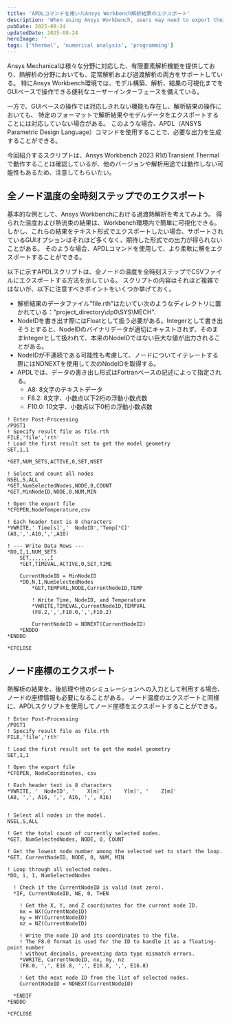 ```yaml
---
title: 'APDLコマンドを用いたAnsys Workbench解析結果のエクスポート'
description: 'When using Ansys Workbench, users may need to export their solutions in a specific format for post-processing or further analysis. This article provides some examples of how to generate customized output for transient thermal analysis using APDL commands.'
pubDate: 2025-08-24
updatedDate: 2025-08-24
heroImage: ''
tags: ['thermal', 'numerical analysis', 'programming']
---
```


Ansys Mechanicalは様々な分野に対応した、有限要素解析機能を提供しており、熱解析の分野においても、定常解析および過渡解析の両方をサポートしている。
特にAnsys Workbench環境では、モデル構築、解析、結果の可視化までをGUIベースで操作できる便利なユーザーインターフェースを備えている。

一方で、GUIベースの操作では対応しきれない機能も存在し、解析結果の操作においても、
特定のフォーマットで解析結果やモデルデータをエクスポートすることには対応していない場合がある。
このような場合、APDL（ANSYS Parametric Design Language）コマンドを使用することで、必要な出力を生成することができる。

今回紹介するスクリプトは、Ansys Workbench 2023 R1のTransient Thermalで動作することは確認しているが、他のバージョンや解析用途では動作しない可能性もあるため、注意してもらいたい。

## 全ノード温度の全時刻ステップでのエクスポート

基本的な例として、Ansys Workbenchにおける過渡熱解析を考えてみよう。
得られた温度および熱流束の結果は、Workbench環境内で簡単に可視化できる。
しかし、これらの結果をテキスト形式でエクスポートしたい場合、サポートされているGUIオプションはそれほど多くなく、期待した形式での出力が得られないことがある。
そのような場合、APDLコマンドを使用して、より柔軟に解をエクスポートすることができる。

以下に示すAPDLスクリプトは、全ノードの温度を全時刻ステップでCSVファイルにエクスポートする方法を示している。
スクリプトの内容はそれほど複雑ではないが、以下に注意すべきポイントをいくつか挙げておく。

- 解析結果のデータファイル"file.rth"はたいてい次のようなディレクトリに置かれている："project_directory\dp0\SYS\MECH".
- NodeIDを書き出す際にはFloatとして扱う必要がある。Integerとして書き出そうとすると、NodeIDのバイナリデータが適切にキャストされず、そのままIntegerとして扱われて、本来のNodeIDではない巨大な値が出力されることがある。
- NodeIDが不連続である可能性も考慮して、ノードについてイテレートする際にはNDNEXTを使用して次のNodeIDを取得する。
- APDLでは、データの書き出し形式はFortranベースの記述によって指定される。
  - A8: 8文字のテキストデータ
  - F8.2: 8文字、小数点以下2桁の浮動小数点数
  - F10.0: 10文字、小数点以下0桁の浮動小数点数

```apdl
! Enter Post-Processing
/POST1
! Specify result file as file.rth
FILE,'file','rth'
! Load the first result set to get the model geometry
SET,1,1

*GET,NUM_SETS,ACTIVE,0,SET,NSET

! Select and count all nodes
NSEL,S,ALL
*GET,NumSelectedNodes,NODE,0,COUNT
*GET,MinNodeID,NODE,0,NUM,MIN

! Open the export file
*CFOPEN,NodeTemperature,csv

! Each header text is 8 characters
*VWRITE,' Time[s]','  NodeID','Temp[°C]'
(A8,',',A10,',',A10)

! --- Write Data Rows ---
*DO,I,1,NUM_SETS
    SET,,,,,,,I
    *GET,TIMEVAL,ACTIVE,0,SET,TIME

    CurrentNodeID = MinNodeID
    *DO,N,1,NumSelectedNodes
        *GET,TEMPVAL,NODE,CurrentNodeID,TEMP

        ! Write Time, NodeID, and Temperature
        *VWRITE,TIMEVAL,CurrentNodeID,TEMPVAL
        (F8.2,',',F10.0,',',F10.2)

        CurrentNodeID = NDNEXT(CurrentNodeID)
    *ENDDO
*ENDDO

*CFCLOSE
```

## ノード座標のエクスポート

熱解析の結果を、後処理や他のシミュレーションへの入力として利用する場合、ノードの座標情報も必要になることがある。
ノード温度のエクスポートと同様に、APDLスクリプトを使用してノード座標をエクスポートすることができる。

```apdl
! Enter Post-Processing
/POST1
! Specify result file as file.rth
FILE,'file','rth'

! Load the first result set to get the model geometry
SET,1,1

! Open the export file
*CFOPEN, NodeCoordinates, csv

! Each header text is 8 characters
*VWRITE, '  NodeID', '    X[m]', '    Y[m]', '    Z[m]'
(A8, ',', A16, ',', A16, ',', A16)


! Select all nodes in the model.
NSEL,S,ALL

! Get the total count of currently selected nodes.
*GET, NumSelectedNodes, NODE, 0, COUNT

! Get the lowest node number among the selected set to start the loop.
*GET, CurrentNodeID, NODE, 0, NUM, MIN

! Loop through all selected nodes.
*DO, i, 1, NumSelectedNodes

  ! Check if the CurrentNodeID is valid (not zero).
  *IF, CurrentNodeID, NE, 0, THEN

    ! Get the X, Y, and Z coordinates for the current node ID.
    nx = NX(CurrentNodeID)
    ny = NY(CurrentNodeID)
    nz = NZ(CurrentNodeID)

    ! Write the node ID and its coordinates to the file.
    ! The F8.0 format is used for the ID to handle it as a floating-point number
    ! without decimals, preventing data type mismatch errors.
    *VWRITE, CurrentNodeID, nx, ny, nz
    (F8.0, ',', E16.8, ',', E16.8, ',', E16.8)

    ! Get the next node ID from the list of selected nodes.
    CurrentNodeID = NDNEXT(CurrentNodeID)

  *ENDIF
*ENDDO

*CFCLOSE
```
